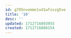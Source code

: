 ```yaml
---
id: g795nvomme1xd1wfsszg5ve
title: '10'
desc: ''
updated: 1712716893955
created: 1712716886154
---
```


